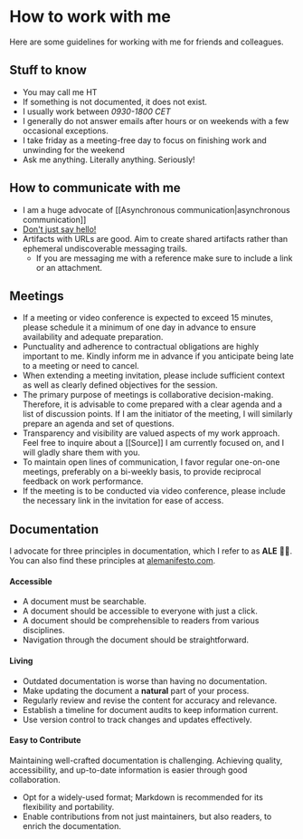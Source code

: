 # How to work with me 
Here are some guidelines for working with me for friends and colleagues.

## Stuff to know
- You may call me HT
- If something is not documented, it does not exist.
- I usually work between *0930-1800 CET* 
- I generally do not answer emails after hours or on weekends with a few occasional exceptions.
- I take friday as a meeting-free day to focus on finishing work and unwinding for the weekend
- Ask me anything. Literally anything. Seriously!

## How to communicate with me
- I am a huge advocate of [[Asynchronous communication|asynchronous communication]]
- [Don't just say hello!](https://nohello.net/)
- Artifacts with URLs are good. Aim to create shared artifacts rather than ephemeral undiscoverable messaging trails.
  - If you are messaging me with a reference make sure to include a link or an attachment.

## Meetings
- If a meeting or video conference is expected to exceed 15 minutes, please schedule it a minimum of one day in advance to ensure availability and adequate preparation.
- Punctuality and adherence to contractual obligations are highly important to me. Kindly inform me in advance if you anticipate being late to a meeting or need to cancel.
- When extending a meeting invitation, please include sufficient context as well as clearly defined objectives for the session.
- The primary purpose of meetings is collaborative decision-making. Therefore, it is advisable to come prepared with a clear agenda and a list of discussion points. If I am the initiator of the meeting, I will similarly prepare an agenda and set of questions.
- Transparency and visibility are valued aspects of my work approach. Feel free to inquire about a [[Source]] I am currently focused on, and I will gladly share them with you.
- To maintain open lines of communication, I favor regular one-on-one meetings, preferably on a bi-weekly basis, to provide reciprocal feedback on work performance.
- If the meeting is to be conducted via video conference, please include the necessary link in the invitation for ease of access.

## Documentation
I advocate for three principles in documentation, which I refer to as **ALE** 🍺🍻. You can also find these principles at [alemanifesto.com](https://alemanifesto.com/).

#### Accessible

- A document must be searchable.
- A document should be accessible to everyone with just a click.
- A document should be comprehensible to readers from various disciplines.
- Navigation through the document should be straightforward.

#### Living

- Outdated documentation is worse than having no documentation.
- Make updating the document a **natural** part of your process.
- Regularly review and revise the content for accuracy and relevance.
- Establish a timeline for document audits to keep information current.
- Use version control to track changes and updates effectively.

#### Easy to Contribute

Maintaining well-crafted documentation is challenging. Achieving quality, accessibility, and up-to-date information is easier through good collaboration.
- Opt for a widely-used format; Markdown is recommended for its flexibility and portability.
- Enable contributions from not just maintainers, but also readers, to enrich the documentation.
